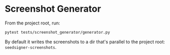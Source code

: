# Screenshot Generator

From the project root, run:
```
pytest tests/screenshot_generator/generator.py
```

By default it writes the screenshots to a dir that's parallel to the project root: `seedsigner-screenshots`.

